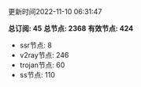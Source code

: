 更新时间2022-11-10 06:31:47

**总订阅: 45**
**总节点: 2368**
**有效节点: 424**
- ssr节点: 8
- v2ray节点: 246
- trojan节点: 60
- ss节点: 110
